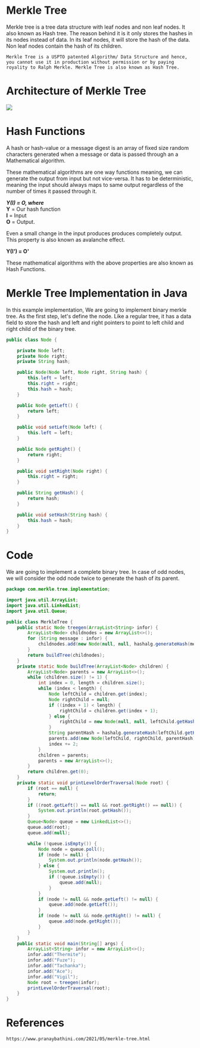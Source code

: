 
# **Merkle Tree**

Merkle tree is a tree data structure with leaf nodes and non leaf nodes. It also known as Hash tree. The reason behind it is it only stores the hashes in its nodes instead of data. In its leaf nodes, it will store the hash of the data. Non leaf nodes contain the hash of its children.

```
Merkle Tree is a USPTO patented Algorithm/ Data Structure and hence, you cannot use it in production without permission or by paying royality to Ralph Merkle. Merkle Tree is also known as Hash Tree.
```

# **Architecture of Merkle Tree**
![](https://user-images.githubusercontent.com/78222170/165585834-4bb6d6b6-59bf-48c8-99e0-ecc2065e9879.png)

# **Hash Functions**

A hash or hash-value or a message digest is an array of fixed size random characters  generated when a message  or data is passed through an a  Mathematical algorithm. 

These mathematical algorithms are one way functions meaning, we can generate the output from input but not vice-versa. It has to be deterministic, meaning the input should always maps to same output regardless of the number of times it passed through it.  

***Y(I) = O, where*** <br />
**Y**  = Our hash function <br />
**I**  = Input <br />
**O**  = Output. <br />

Even a small change in the input produces produces completely output. This property is also known as avalanche effect.

**Y(I') = O'** 

These mathematical algorithms with the above properties are also known as Hash Functions.

# **Merkle Tree Implementation in Java**
In this example implementation, We are going to implement binary merkle tree. As the first step, let's define the node. Like a regular tree, it has a data field to store the hash and left and right pointers to point to left child and right child of the binary tree.
```java
public class Node {

    private Node left;
    private Node right;
    private String hash;

    public Node(Node left, Node right, String hash) {
        this.left = left;
        this.right = right;
        this.hash = hash;
    }

    public Node getLeft() {
        return left;
    }

    public void setLeft(Node left) {
        this.left = left;
    }

    public Node getRight() {
        return right;
    }

    public void setRight(Node right) {
        this.right = right;
    }

    public String getHash() {
        return hash;
    }

    public void setHash(String hash) {
        this.hash = hash;
    }
}
```

# **Code**
We are going to implement a complete binary tree. In case of odd nodes, we will consider the odd node twice to generate the hash of its parent.

```java
package com.merkle.tree.implementation;

import java.util.ArrayList;
import java.util.LinkedList;
import java.util.Queue;

public class MerkleTree {
    public static Node treegen(ArrayList<String> infor) {
        ArrayList<Node> childnodes = new ArrayList<>();
        for (String message : infor) {
            childnodes.add(new Node(null, null, hashalg.generateHash(message)));
        }
        return buildTree(childnodes);
    }
    private static Node buildTree(ArrayList<Node> children) {
        ArrayList<Node> parents = new ArrayList<>();
        while (children.size() != 1) {
            int index = 0, length = children.size();
            while (index < length) {
                Node leftChild = children.get(index);
                Node rightChild = null;
                if ((index + 1) < length) {
                    rightChild = children.get(index + 1);
                } else {
                    rightChild = new Node(null, null, leftChild.getHash());
                }
                String parentHash = hashalg.generateHash(leftChild.getHash() + rightChild.getHash());
                parents.add(new Node(leftChild, rightChild, parentHash));
                index += 2;
            }
            children = parents;
            parents = new ArrayList<>();
        }
        return children.get(0);
    }
    private static void printLevelOrderTraversal(Node root) {
        if (root == null) {
            return;
        }
        if ((root.getLeft() == null && root.getRight() == null)) {
            System.out.println(root.getHash());
        }
        Queue<Node> queue = new LinkedList<>();
        queue.add(root);
        queue.add(null);

        while (!queue.isEmpty()) {
            Node node = queue.poll();
            if (node != null) {
                System.out.println(node.getHash());
            } else {
                System.out.println();
                if (!queue.isEmpty()) {
                    queue.add(null);
                }
            }
            if (node != null && node.getLeft() != null) {
                queue.add(node.getLeft());
            }
            if (node != null && node.getRight() != null) {
                queue.add(node.getRight());
            }
        }
    }
    public static void main(String[] args) {
        ArrayList<String> infor = new ArrayList<>();
        infor.add("Thermite");
        infor.add("Fuze");
        infor.add("Tachanka");
        infor.add("Ace");
		infor.add("Vigil");
        Node root = treegen(infor);
        printLevelOrderTraversal(root);
    }
}
```
# **References**

```
https://www.pranaybathini.com/2021/05/merkle-tree.html
```
